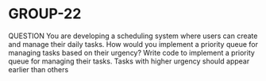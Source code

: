 # GROUP-22

QUESTION
You are developing a scheduling system where users can create and manage their daily tasks. How would you implement a priority queue for managing tasks based on their urgency?
Write code to implement a priority queue for managing their tasks. Tasks with higher urgency should appear earlier than others